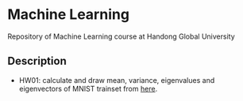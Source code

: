 # Machine Learning
Repository of Machine Learning course at Handong Global University

## Description
- HW01: calculate and draw mean, variance, eigenvalues and eigenvectors of MNIST trainset from [here](http://deeplearning.net/data/mnist/mnist.pkl.gz).
